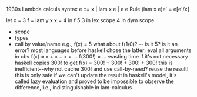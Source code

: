 1930s
Lambda calculs
syntax e ::= x | lam x e | e e
Rule (lam x e)e' = e[e'/x]

let x = 3
    f = lam y x
    x = 4
in f 5
    3 in lex scope
    4 in dym scope

- scope 
- types
- call by value/name
  e.g., f(x) = 5
        what about f(1/0)? -- is it 5? is it an error?
        most languages before haskell chose the latter; eval all arguments in cbv
        f(x) = x + x + x + ...
        f(300!) = ... wasting time if it's not necessary
        haskell copies 300! to get f(x) = 300! + 300! + 300! + 300!
        this is inefficient--why not cache 300! and use call-by-need?
            reuse the result!
        this is only safe if we can't update the result
            in haskell's model, it's called lazy evaluation and proved to be 
            impossible to observe the difference, i.e., indistinguishable in lam-calculus
        
        

